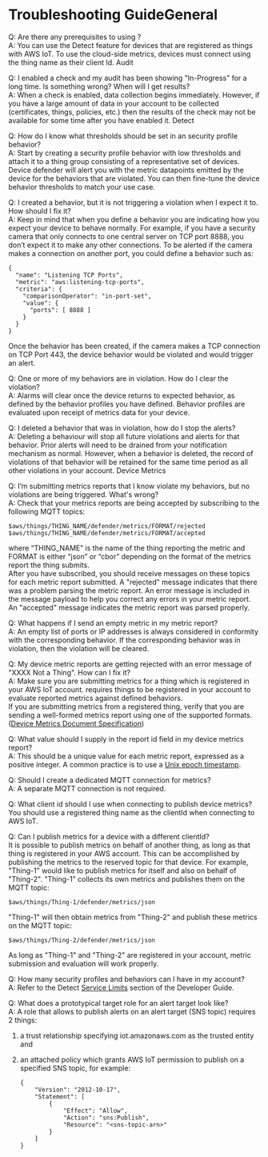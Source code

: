 # Troubleshooting Guide<a name="device-defender-troubleshoot"></a>General

Q: Are there any prerequisites to using ?   
A: You can use the Detect feature for devices that are registered as things with AWS IoT\. To use the cloud\-side metrics, devices must connect using the thing name as their client Id\. Audit

Q: I enabled a check and my audit has been showing "In\-Progress" for a long time\. Is something wrong? When will I get results?   
A: When a check is enabled, data collection begins immediately\. However, if you have a large amount of data in your account to be collected \(certificates, things, policies, etc\.\) then the results of the check may not be available for some time after you have enabled it\. Detect

Q: How do I know what thresholds should be set in an security profile behavior?   
A: Start by creating a security profile behavior with low thresholds and attach it to a thing group consisting of a representative set of devices\. Device defender will alert you with the metric datapoints emitted by the device for the behaviors that are violated\. You can then fine\-tune the device behavior thresholds to match your use case\. 

Q: I created a behavior, but it is not triggering a violation when I expect it to\. How should I fix it?   
A: Keep in mind that when you define a behavior you are indicating how you expect your device to behave normally\. For example, if you have a security camera that only connects to one central server on TCP port 8888, you don’t expect it to make any other connections\. To be alerted if the camera makes a connection on another port, you could define a behavior such as:   

```
{
  "name": "Listening TCP Ports",
  "metric": "aws:listening-tcp-ports",
  "criteria": {
    "comparisonOperator": "in-port-set",
    "value": {
      "ports": [ 8888 ]
    }
  }
}
```
Once the behavior has been created, if the camera makes a TCP connection on TCP Port 443, the device behavior would be violated and would trigger an alert\. 

Q: One or more of my behaviors are in violation\. How do I clear the violation?   
A: Alarms will clear once the device returns to expected behavior, as defined by the behavior profiles you have defined\. Behavior profiles are evaluated upon receipt of metrics data for your device\. 

Q: I deleted a behavior that was in violation, how do I stop the alerts?   
A: Deleting a behaviour will stop all future violations and alerts for that behavior\. Prior alerts will need to be drained from your notification mechanism as normal\. However, when a behavior is deleted, the record of violations of that behavior will be retained for the same time period as all other violations in your account\. Device Metrics

Q: I’m submitting metrics reports that I know violate my behaviors, but no violations are being triggered\. What's wrong?   
A: Check that your metrics reports are being accepted by subscribing to the following MQTT topics:  

```
$aws/things/THING_NAME/defender/metrics/FORMAT/rejected
$aws/things/THING_NAME/defender/metrics/FORMAT/accepted
```
where “THING\_NAME” is the name of the thing reporting the metric and FORMAT is either “json” or “cbor” depending on the format of the metrics report the thing submits\.  
After you have subscribed, you should receive messages on these topics for each metric report submitted\. A "rejected" message indicates that there was a problem parsing the metric report\. An error message is included in the message payload to help you correct any errors in your metric report\. An "accepted" message indicates the metric report was parsed properly\. 

Q: What happens if I send an empty metric in my metric report?  
A: An empty list of ports or IP addresses is always considered in conformity with the corresponding behavior\. If the corresponding behavior was in violation, then the violation will be cleared\. 

Q: My device metric reports are getting rejected with an error message of "XXXX Not a Thing"\. How can I fix it?   
A: Make sure you are submitting metrics for a thing which is registered in your AWS IoT account\. requires things to be registered in your account to evaluate reported metrics against defined behaviors\.   
If you are submitting metrics from a registered thing, verify that you are sending a well\-formed metrics report using one of the supported formats\. \([Device Metrics Document Specification](device-defender-detect.md#DetectMetricsMessagesSpec)\)

Q: What value should I supply in the report id field in my device metrics report?   
A: This should be a unique value for each metric report, expressed as a positive integer\. A common practice is to use a [Unix epoch timestamp](https://en.wikipedia.org/wiki/Unix_time)\. 

Q: Should I create a dedicated MQTT connection for metrics?   
A: A separate MQTT connection is not required\. 

Q: What client id should I use when connecting to publish device metrics?   
You should use a registered thing name as the clientId when connecting to AWS IoT\. 

Q: Can I publish metrics for a device with a different clientId?   
It is possible to publish metrics on behalf of another thing, as long as that thing is registered in your AWS account\. This can be accomplished by publishing the metrics to the reserved topic for that device\. For example, "Thing\-1" would like to publish metrics for itself and also on behalf of "Thing\-2"\. "Thing\-1" collects its own metrics and publishes them on the MQTT topic:  

```
$aws/things/Thing-1/defender/metrics/json
```
"Thing\-1" will then obtain metrics from "Thing\-2" and publish these metrics on the MQTT topic:  

```
$aws/things/Thing-2/defender/metrics/json
```
As long as "Thing\-1" and "Thing\-2" are registered in your account, metric submission and evaluation will work properly\. 

Q: How many security profiles and behaviors can I have in my account?   
A: Refer to the Detect [Service Limits](device-defender-detect.md#detect-limits) section of the Developer Guide\. 

Q: What does a prototypical target role for an alert target look like?   
A: A role that allows to publish alerts on an alert target \(SNS topic\) requires 2 things:   

1. a trust relationship specifying iot\.amazonaws\.com as the trusted entity and 

1. an attached policy which grants AWS IoT permission to publish on a specified SNS topic, for example:

   ```
   {
       "Version": "2012-10-17",
       "Statement": [
           {
               "Effect": "Allow",
               "Action": "sns:Publish",
               "Resource": "<sns-topic-arn>"
           }
       ]
   }
   ```